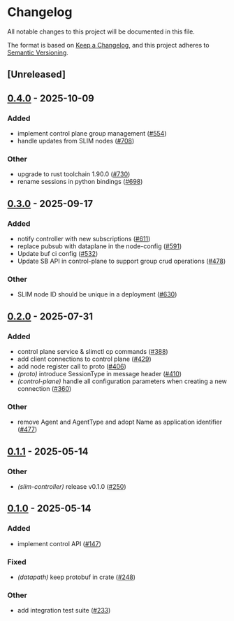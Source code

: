 # Changelog

All notable changes to this project will be documented in this file.

The format is based on [Keep a Changelog](https://keepachangelog.com/en/1.0.0/),
and this project adheres to [Semantic Versioning](https://semver.org/spec/v2.0.0.html).

## [Unreleased]

## [0.4.0](https://github.com/agntcy/slim/compare/slim-controller-v0.3.0...slim-controller-v0.4.0) - 2025-10-09

### Added

- implement control plane group management ([#554](https://github.com/agntcy/slim/pull/554))
- handle updates from SLIM nodes ([#708](https://github.com/agntcy/slim/pull/708))

### Other

- upgrade to rust toolchain 1.90.0 ([#730](https://github.com/agntcy/slim/pull/730))
- rename sessions in python bindings ([#698](https://github.com/agntcy/slim/pull/698))

## [0.3.0](https://github.com/agntcy/slim/compare/slim-controller-v0.2.0...slim-controller-v0.3.0) - 2025-09-17

### Added

- notify controller with new subscriptions ([#611](https://github.com/agntcy/slim/pull/611))
- replace pubsub with dataplane in the node-config ([#591](https://github.com/agntcy/slim/pull/591))
- Update buf ci config ([#532](https://github.com/agntcy/slim/pull/532))
- Update SB API in control-plane to support group crud operations ([#478](https://github.com/agntcy/slim/pull/478))

### Other

- SLIM node ID should be unique in a deployment ([#630](https://github.com/agntcy/slim/pull/630))

## [0.2.0](https://github.com/agntcy/slim/compare/slim-controller-v0.1.1...slim-controller-v0.2.0) - 2025-07-31

### Added

- control plane service & slimctl cp commands ([#388](https://github.com/agntcy/slim/pull/388))
- add client connections to control plane ([#429](https://github.com/agntcy/slim/pull/429))
- add node register call to proto ([#406](https://github.com/agntcy/slim/pull/406))
- *(proto)* introduce SessionType in message header ([#410](https://github.com/agntcy/slim/pull/410))
- *(control-plane)* handle all configuration parameters when creating a new connection ([#360](https://github.com/agntcy/slim/pull/360))

### Other

- remove Agent and AgentType and adopt Name as application identifier ([#477](https://github.com/agntcy/slim/pull/477))

## [0.1.1](https://github.com/agntcy/slim/compare/slim-controller-v0.1.0...slim-controller-v0.1.1) - 2025-05-14

### Other

- *(slim-controller)* release v0.1.0 ([#250](https://github.com/agntcy/slim/pull/250))

## [0.1.0](https://github.com/agntcy/slim/releases/tag/slim-controller-v0.1.0) - 2025-05-14

### Added

- implement control API ([#147](https://github.com/agntcy/slim/pull/147))

### Fixed

- *(datapath)* keep protobuf in crate ([#248](https://github.com/agntcy/slim/pull/248))

### Other

- add integration test suite ([#233](https://github.com/agntcy/slim/pull/233))

